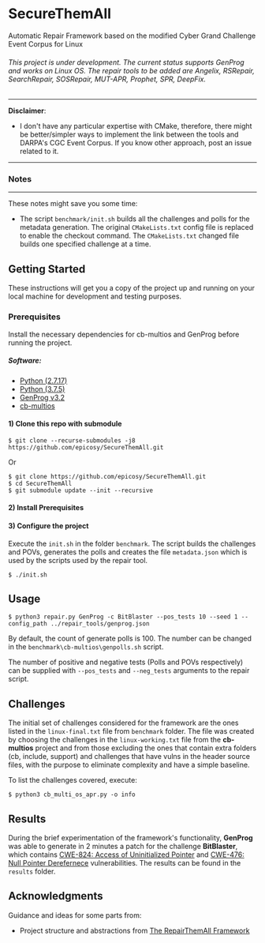 # SecureThemAll
Automatic Repair Framework based on the modified Cyber Grand Challenge Event Corpus for Linux

###### This project is under development. The current status supports GenProg and works on Linux OS. The repair tools to be added are Angelix, RSRepair, SearchRepair, SOSRepair, MUT-APR, Prophet, SPR, DeepFix.

---
**Disclaimer**:

* I don't have any particular expertise with CMake, therefore, there might be better/simpler ways to implement the link between the tools and DARPA's CGC Event Corpus. If you know other approach, post an issue related to it.
---

### Notes

---
These notes might save you some time:

* The script ```benchmark/init.sh``` builds all the challenges and polls for the metadata generation. 
The original ```CMakeLists.txt``` config file is replaced to enable the checkout command.
The ```CMakeLists.txt``` changed file builds one specified challenge at a time.

## Getting Started

These instructions will get you a copy of the project up and running on your local machine for development and testing purposes.

### Prerequisites

Install the necessary dependencies for cb-multios and GenProg before running the project.
<br/>
##### Software:
* [Python (2.7.17)](https://www.python.org/)
* [Python (3.7.5)](https://www.python.org/)
* [GenProg v3.2](https://github.com/squaresLab/genprog-code.git)
* [cb-multios](https://github.com/trailofbits/cb-multios.git)

#### 1) Clone this repo with submodule
``` console
$ git clone --recurse-submodules -j8 https://github.com/epicosy/SecureThemAll.git
```

Or

``` console
$ git clone https://github.com/epicosy/SecureThemAll.git
$ cd SecureThemAll
$ git submodule update --init --recursive
```

#### 2) Install Prerequisites

#### 3) Configure the project
Execute the ```init.sh``` in the folder ```benchmark```.
The script builds the challenges and POVs, generates the polls and creates the file ```metadata.json``` which is used by the scripts used by the repair tool.

``` console
$ ./init.sh
```

## Usage
``` console
$ python3 repair.py GenProg -c BitBlaster --pos_tests 10 --seed 1 --config_path ../repair_tools/genprog.json 
```

By default, the count of generate polls is 100. The number can be changed in the ```benchmark\cb-multios\genpolls.sh``` script.

The number of positive and negative tests (Polls and POVs respectively) can be supplied with ```--pos_tests``` and ```--neg_tests``` arguments to the repair script.


## Challenges
The initial set of challenges considered for the framework are the ones listed in the ```linux-final.txt``` file from ```benchmark``` folder. 
The file was created by choosing the challenges in the ```linux-working.txt``` file from the **cb-multios** project and from those excluding the 
ones that contain extra folders (cb, include, support) and challenges that have vulns in the header source files, with the purpose to eliminate complexity and have a simple baseline.

To list the challenges covered, execute:

``` console
$ python3 cb_multi_os_apr.py -o info
```

## Results
During the brief experimentation of the framework's functionality, **GenProg** was able to generate in 2 minutes a patch for the challenge **BitBlaster**, 
which contains [CWE-824: Access of Uninitialized Pointer](http://cwe.mitre.org/data/definitions/824.html) and [CWE-476: Null Pointer Derefernece](http://cwe.mitre.org/data/definitions/476.html) vulnerabilities. 
The results can be found in the ```results``` folder.


## Acknowledgments
Guidance and ideas for some parts from:

* Project structure and abstractions from [The RepairThemAll Framework](https://github.com/program-repair/RepairThemAll)